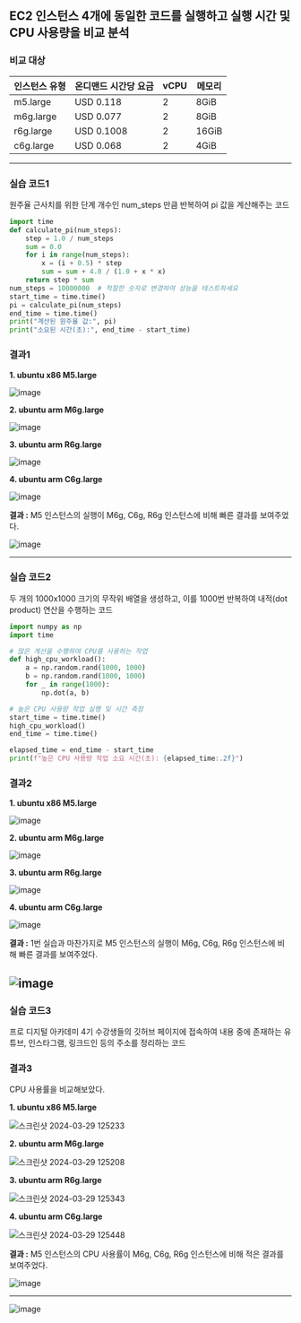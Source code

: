 ## EC2 인스턴스 4개에 동일한 코드를 실행하고 실행 시간 및 CPU 사용량을 비교 분석

### 비교 대상
| 인스턴스 유형 | 온디맨드 시간당 요금 | vCPU | 메모리 |
| ------------- | ------------ | ------- | ------ |
| m5.large     | USD 0.118      | 2  | 8GiB  |
| m6g.large    | USD 0.077      | 2   | 8GiB  |
| r6g.large    | USD 0.1008     | 2   | 16GiB  |
| c6g.large    | USD 0.068      | 2   | 4GiB   |

---

### 실습 코드1
원주율 근사치를 위한 단계 개수인 num_steps 만큼 반복하여 pi 값을 계산해주는 코드
```python
import time
def calculate_pi(num_steps):
    step = 1.0 / num_steps
    sum = 0.0
    for i in range(num_steps):
        x = (i + 0.5) * step
        sum = sum + 4.0 / (1.0 + x * x)
    return step * sum
num_steps = 10000000  # 적절한 숫자로 변경하여 성능을 테스트하세요
start_time = time.time()
pi = calculate_pi(num_steps)
end_time = time.time()
print("계산된 원주율 값:", pi)
print("소요된 시간(초):", end_time - start_time)
```

### 결과1
**1. ubuntu x86 M5.large**

![image](https://github.com/koorukuroo/pda_4th/assets/116863184/98f28bfb-1d58-4fe2-a121-e7e000bba68d)

**2. ubuntu arm M6g.large**

![image](https://github.com/koorukuroo/pda_4th/assets/116863184/9c3772a5-4cad-4aef-9228-6c1c1164dcbd)

**3. ubuntu arm R6g.large**

![image](https://github.com/koorukuroo/pda_4th/assets/116863184/4dbed9cb-2e69-4e90-b6f1-a425bbdff68b)

**4. ubuntu arm C6g.large**

![image](https://github.com/koorukuroo/pda_4th/assets/116863184/13b95da5-8203-462c-95e1-64b92a810cdd)

**결과 :** M5 인스턴스의 실행이 M6g, C6g, R6g 인스턴스에 비해 빠른 결과를 보여주었다.

![image](https://github.com/koorukuroo/pda_4th/assets/116863184/4a91043d-c16e-49de-86c6-3c984bb53c7d)

---

### 실습 코드2

두 개의 1000x1000 크기의 무작위 배열을 생성하고, 이를 1000번 반복하여 내적(dot product) 연산을 수행하는 코드
```python
import numpy as np
import time

# 많은 계산을 수행하여 CPU를 사용하는 작업
def high_cpu_workload():
    a = np.random.rand(1000, 1000)
    b = np.random.rand(1000, 1000)
    for _ in range(1000):
        np.dot(a, b)

# 높은 CPU 사용량 작업 실행 및 시간 측정
start_time = time.time()
high_cpu_workload()
end_time = time.time()

elapsed_time = end_time - start_time
print(f"높은 CPU 사용량 작업 소요 시간(초): {elapsed_time:.2f}")
```

### 결과2
**1. ubuntu x86 M5.large**

![image](https://github.com/koorukuroo/pda_4th/assets/116863184/c87d9abc-50a7-4b13-bd86-6e4110c731ed)

**2. ubuntu arm M6g.large**

![image](https://github.com/koorukuroo/pda_4th/assets/116863184/760f68c8-e2d4-4051-95f4-8f82112fcfa6)

**3. ubuntu arm R6g.large**

![image](https://github.com/koorukuroo/pda_4th/assets/116863184/2a244978-df7c-4c83-ade7-ae3be710e7d1)

**4. ubuntu arm C6g.large**

![image](https://github.com/koorukuroo/pda_4th/assets/116863184/0b72c477-dc9a-4580-bfbe-55ecb510fe07)

**결과 :** 1번 실습과 마찬가지로 M5 인스턴스의 실행이 M6g, C6g, R6g 인스턴스에 비해 빠른 결과를 보여주었다.

![image](https://github.com/koorukuroo/pda_4th/assets/116863184/ae1051a8-4c33-4189-8cb3-402f343eeef6)
---

### 실습 코드3
프로 디지털 아카데미 4기 수강생들의 깃허브 페이지에 접속하여 내용 중에 존재하는 유튜브, 인스타그램, 링크드인 등의 주소를 정리하는 코드

### 결과3
CPU 사용률을 비교해보았다.

**1. ubuntu x86 M5.large**

![스크린샷 2024-03-29 125233](https://github.com/koorukuroo/pda_4th/assets/116863184/75b30afb-0a20-4c17-87dd-1fa51cd9b012)

**2. ubuntu arm M6g.large**

![스크린샷 2024-03-29 125208](https://github.com/koorukuroo/pda_4th/assets/116863184/2ed8f043-0e97-4d8a-a8bf-be8ddc2c65e4)

**3. ubuntu arm R6g.large**

![스크린샷 2024-03-29 125343](https://github.com/koorukuroo/pda_4th/assets/116863184/d6bfe484-841a-4e50-8331-97c572a21d43)

**4. ubuntu arm C6g.large**

![스크린샷 2024-03-29 125448](https://github.com/koorukuroo/pda_4th/assets/116863184/d158c11d-2d0c-49f7-9648-145efc840925)

**결과 :** M5 인스턴스의 CPU 사용률이 M6g, C6g, R6g 인스턴스에 비해 적은 결과를 보여주었다.

![image](https://github.com/koorukuroo/pda_4th/assets/116863184/bed157a1-db3b-4b49-9453-7f5714ab784f)

---

![image](https://github.com/koorukuroo/pda_4th/assets/116863184/c69766e4-1dca-4b02-8d8e-e7dbb6f91326)

